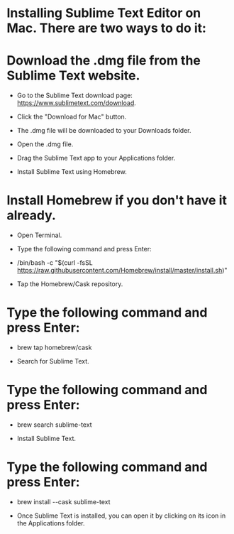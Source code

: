 # Installing Sublime Text Editor on Mac. There are two ways to do it:
# Download the .dmg file from the Sublime Text website.

- Go to the Sublime Text download page: https://www.sublimetext.com/download.

- Click the "Download for Mac" button.
  
- The .dmg file will be downloaded to your Downloads folder.
  
- Open the .dmg file.
  
- Drag the Sublime Text app to your Applications folder.

- Install Sublime Text using Homebrew.

# Install Homebrew if you don't have it already.

- Open Terminal.

- Type the following command and press Enter:

- /bin/bash -c "$(curl -fsSL https://raw.githubusercontent.com/Homebrew/install/master/install.sh)"

- Tap the Homebrew/Cask repository.

#  Type the following command and press Enter:

- brew tap homebrew/cask

- Search for Sublime Text.

# Type the following command and press Enter:

- brew search sublime-text

- Install Sublime Text.

# Type the following command and press Enter:

- brew install --cask sublime-text

- Once Sublime Text is installed, you can open it by clicking on its icon in the Applications folder.
